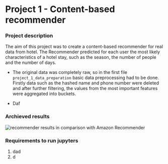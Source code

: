 # Project 1 -  Content-based recommender
### Project description
The aim of this project was to create a content-based recommender for real data from hotel. The Recommender predicted for each user the most likely characteristics of a hotel stay, such as the season, the number of people and the number of days.

- The original data was completely raw, so in the first file <code> project_1_data_preparation</code> basic data preprocessing had to be done. Firstly data such as the hashed name and phone number were deleted and after further filtering, the values from the most important features were aggregated into buckets.

- Daf
### Archieved results
![recommender results in comparison with Amazon Recommender](https://github.com/dansilecki/recommender-systems-project1/tree/main/img/results.PNG?raw=true)

### Requirements to run jupyters
1. dad
2. d

